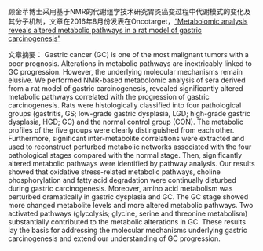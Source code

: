 顾金苹博士采用基于NMR的代谢组学技术研究胃炎癌变过程中代谢模式的变化及其分子机制，文章在2016年8月份发表在Oncotarget，[“Metabolomic analysis reveals altered metabolic pathways in a rat model of gastric carcinogenesis”](http://www.impactjournals.com/oncotarget/index.php?journal=oncotarget&page=article&op=view&path%5B%5D=11049)

文章摘要：
   Gastric cancer (GC) is one of the most malignant tumors with a poor prognosis. Alterations in metabolic pathways are inextricably linked to GC progression. However, the underlying molecular mechanisms remain elusive. We performed NMR-based metabolomic analysis of sera derived from a rat model of gastric carcinogenesis, revealed significantly altered metabolic pathways correlated with the progression of gastric carcinogenesis. Rats were histologically classified into four pathological groups (gastritis, GS; low-grade gastric dysplasia, LGD; high-grade gastric dysplasia, HGD; GC) and the normal control group (CON). The metabolic profiles of the five groups were clearly distinguished from each other. Furthermore, significant inter-metabolite correlations were extracted and used to reconstruct perturbed metabolic networks associated with the four pathological stages compared with the normal stage. Then, significantly altered metabolic pathways were identified by pathway analysis. Our results showed that oxidative stress-related metabolic pathways, choline phosphorylation and fatty acid degradation were continually disturbed during gastric carcinogenesis. Moreover, amino acid metabolism was perturbed dramatically in gastric dysplasia and GC. The GC stage showed more changed metabolite levels and more altered metabolic pathways. Two activated pathways (glycolysis; glycine, serine and threonine metabolism) substantially contributed to the metabolic alterations in GC. These results lay the basis for addressing the molecular mechanisms underlying gastric carcinogenesis and extend our understanding of GC progression.